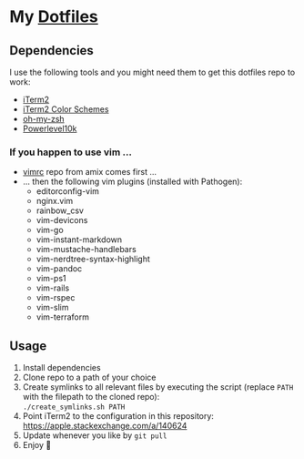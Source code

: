 # My [Dotfiles](https://wiki.archlinux.org/index.php/Dotfiles)

## Dependencies

I use the following tools and you might need them to get this dotfiles repo to work:

* [iTerm2](https://www.iterm2.com/)
* [iTerm2 Color Schemes](https://iterm2colorschemes.com/)
* [oh-my-zsh](https://ohmyz.sh/)
* [Powerlevel10k](https://github.com/romkatv/powerlevel10k)

### If you happen to use vim ...

* [vimrc](https://github.com/amix/vimrc) repo from amix comes first ...
* ... then the following vim plugins (installed with Pathogen):
    * editorconfig-vim
    * nginx.vim
    * rainbow_csv
    * vim-devicons
    * vim-go
    * vim-instant-markdown
    * vim-mustache-handlebars
    * vim-nerdtree-syntax-highlight
    * vim-pandoc
    * vim-ps1
    * vim-rails
    * vim-rspec
    * vim-slim
    * vim-terraform

## Usage

1. Install dependencies
1. Clone repo to a path of your choice
1. Create symlinks to all relevant files by executing the script (replace `PATH` with the filepath to the cloned repo):  
`./create_symlinks.sh PATH`
1. Point iTerm2 to the configuration in this repository: https://apple.stackexchange.com/a/140624
1. Update whenever you like by `git pull`
1. Enjoy 🙂

